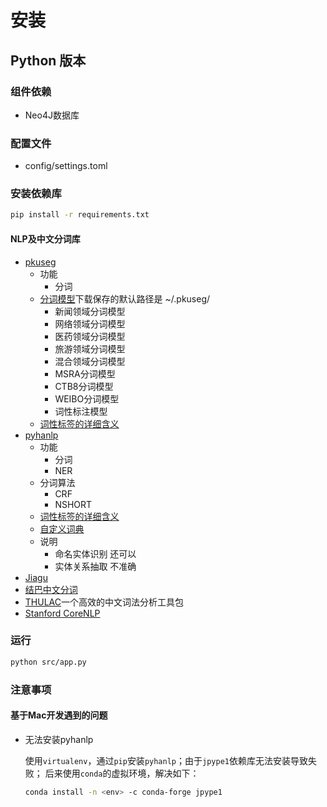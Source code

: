 # 安装

## Python 版本

### 组件依赖

- Neo4J数据库

### 配置文件

- config/settings.toml

### 安装依赖库

```bash
pip install -r requirements.txt
```

#### NLP及中文分词库

- [pkuseg](https://github.com/lancopku/PKUSeg-python)
  - 功能
    - 分词
  - [分词模型](https://github.com/lancopku/pkuseg-python/releases)下载保存的默认路径是 ~/.pkuseg/
    - 新闻领域分词模型
    - 网络领域分词模型
    - 医药领域分词模型
    - 旅游领域分词模型
    - 混合领域分词模型
    - MSRA分词模型
    - CTB8分词模型
    - WEIBO分词模型
    - 词性标注模型
  - [词性标签的详细含义](https://github.com/lancopku/pkuseg-python/blob/master/tags.txt)
- [pyhanlp](https://github.com/hankcs/pyhanlp)
  - 功能
    - 分词
    - NER
  - 分词算法
    - CRF
    - NSHORT
  - [词性标签的详细含义](http://www.hankcs.com/nlp/part-of-speech-tagging.html#h2-8)
  - [自定义词典](https://github.com/hankcs/HanLP#%E5%9F%BA%E6%9C%AC%E6%A0%BC%E5%BC%8F)
  - 说明
    - 命名实体识别 还可以
    - 实体关系抽取 不准确
- [Jiagu](https://github.com/ownthink/Jiagu)
- [结巴中文分词](https://github.com/fxsjy/jieba)
- [THULAC](https://github.com/thunlp/THULAC-Python)一个高效的中文词法分析工具包
- [Stanford CoreNLP](https://github.com/Lynten/stanford-corenlp)

### 运行

```bash
python src/app.py
```

### 注意事项

#### 基于Mac开发遇到的问题

- 无法安装pyhanlp

    使用`virtualenv`，通过`pip`安装`pyhanlp`；由于`jpype1`依赖库无法安装导致失败；
    后来使用`conda`的虚拟环境，解决如下：

    ```bash
    conda install -n <env> -c conda-forge jpype1
    ```